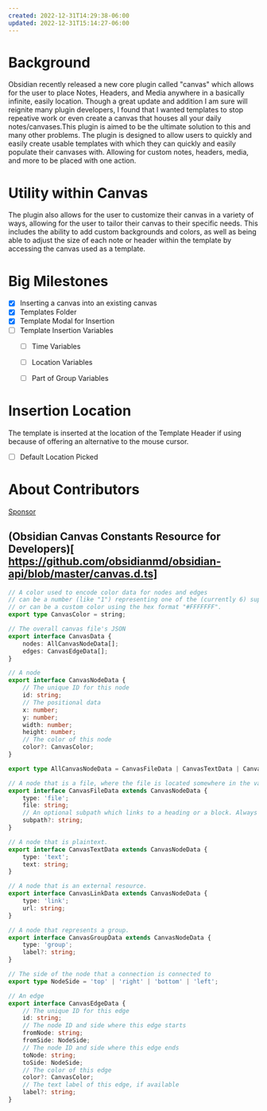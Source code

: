 ```yaml
---
created: 2022-12-31T14:29:38-06:00
updated: 2022-12-31T15:14:27-06:00
---
```


# Background
Obsidian recently released a new core plugin called "canvas" which allows for the user to place Notes, Headers, and Media anywhere in a basically infinite, easily  location. Though a great update and addition I am sure will reignite many plugin developers, I found that I wanted templates to stop repeative work or even create a canvas that houses all your daily notes/canvases.This plugin is aimed to be the ultimate solution to this and many other problems.  The plugin is designed to allow users to quickly and easily create usable templates with which they can quickly and easily populate their canvases with. Allowing for custom notes, headers, media, and more to be placed with one action. 

# Utility within Canvas
The plugin also allows for the user to customize their canvas in a variety of ways, allowing for the user to tailor their canvas to their specific needs. This includes the ability to add custom backgrounds and colors, as well as being able to adjust the size of each note or header within the template by accessing the canvas used as a template.



 
# Big Milestones
- [x] Inserting a canvas into an existing canvas
- [x] Templates Folder
- [x] Template Modal for Insertion
- [ ] Template Insertion Variables
	- [ ] Time Variables
	- [ ] Location Variables
	- [ ] Part of Group Variables


# Insertion Location 
The template is inserted at the location of the Template Header if using because of offering an alternative to the mouse cursor.


- [ ] Default Location Picked
# About Contributors
[Sponsor](https://www.kofi.com/conneroisu)

## (Obsidian Canvas Constants Resource for Developers)[ https://github.com/obsidianmd/obsidian-api/blob/master/canvas.d.ts] 

```typescript
// A color used to encode color data for nodes and edges
// can be a number (like "1") representing one of the (currently 6) supported colors.
// or can be a custom color using the hex format "#FFFFFFF".
export type CanvasColor = string;

// The overall canvas file's JSON
export interface CanvasData {
    nodes: AllCanvasNodeData[];
    edges: CanvasEdgeData[];
}

// A node
export interface CanvasNodeData {
    // The unique ID for this node
    id: string;
    // The positional data
    x: number;
    y: number;
    width: number;
    height: number;
    // The color of this node
    color?: CanvasColor;
}

export type AllCanvasNodeData = CanvasFileData | CanvasTextData | CanvasLinkData | CanvasGroupData;

// A node that is a file, where the file is located somewhere in the vault.
export interface CanvasFileData extends CanvasNodeData {
    type: 'file';
    file: string;
    // An optional subpath which links to a heading or a block. Always starts with a `#`.
    subpath?: string;
}

// A node that is plaintext.
export interface CanvasTextData extends CanvasNodeData {
    type: 'text';
    text: string;
}

// A node that is an external resource.
export interface CanvasLinkData extends CanvasNodeData {
    type: 'link';
    url: string;
}

// A node that represents a group.
export interface CanvasGroupData extends CanvasNodeData {
    type: 'group';
    label?: string;
}

// The side of the node that a connection is connected to
export type NodeSide = 'top' | 'right' | 'bottom' | 'left';

// An edge
export interface CanvasEdgeData {
    // The unique ID for this edge
    id: string;
    // The node ID and side where this edge starts
    fromNode: string;
    fromSide: NodeSide;
    // The node ID and side where this edge ends
    toNode: string;
    toSide: NodeSide;
    // The color of this edge
    color?: CanvasColor;
    // The text label of this edge, if available
    label?: string;
}
```
